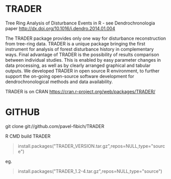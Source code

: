 TRADER
======

Tree Ring Analysis of Disturbance Events in R - see Dendrochronologia paper http://dx.doi.org/10.1016/j.dendro.2014.01.004

The TRADER package provides only one way for disturbance reconstruction from tree-ring data. TRADER is a unique package bringing the first instrument for analysis of forest disturbance history in complementary ways. Final advantage of TRADER is the possibility of results comparison between individual studies. This is enabled by easy parameter changes in data processing, as well as by clearly arranged graphical and tabular outputs. We developed TRADER in open source R environment, to further support the on-going open-source software development for dendrochronological methods and data availability.

TRADER is on CRAN https://cran.r-project.org/web/packages/TRADER/

GITHUB
======

 git clone git://github.com/pavel-fibich/TRADER

 R CMD build TRADER 

 >install.packages("TRADER_VERSION.tar.gz",repos=NULL,type="source")
 
 eg.

 >install.packages("TRADER_1.2-4.tar.gz",repos=NULL,type="source")
